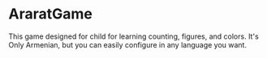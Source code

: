 # AraratGame
This game designed for child for learning counting, figures, and colors. It's Only Armenian, but you can easily configure in any language you want. 
